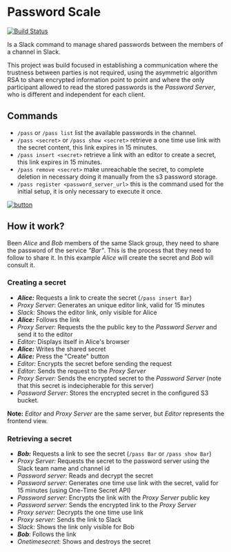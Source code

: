 # Password Scale

[![Build Status](https://travis-ci.org/talpor/password-scale.svg?branch=master)](https://travis-ci.org/talpor/password-scale)

Is a Slack command to manage shared passwords between the members of a channel in Slack.

This project was build focused in establishing a communication where the trustness between parties is not required, using the asymmetric algorithm RSA to share encrypted information point to point and where the only participant allowed to read the stored passwords is the _Password Server_, who is different and independent for each client.

## Commands

- `/pass` or `/pass list` list the available passwords in the channel.
- `/pass <secret>` or `/pass show <secret>` retrieve a one time use link with the secret content, this link expires in 15 minutes.
- `/pass insert <secret>` retrieve a link with an editor to create a secret, this link expires in 15 minutes.
- `/pass remove <secret>` make unreachable the secret, to complete deletion in necessary doing it manually from the s3 password storage.
- `/pass register <password_server_url>` this is the command used for the initial setup, it is only necessary to execute it once.

[![button](https://platform.slack-edge.com/img/add_to_slack.png)](https://slack.com/oauth/authorize?client_id=2554558892.385841792964&scope=commands)

## How it work?

Been _Alice_ and _Bob_ members of the same Slack group, they need to share the password of the service _"Bar"_. This is the process that they need to follow to share it. In this example _Alice_ will create the secret and _Bob_ will consult it.

### Creating a secret

- _**Alice:**_ Requests a link to create the secret (`/pass insert Bar`)
- *Proxy Server*: Generates an unique editor link, valid for 15 minutes
- *Slack:* Shows the editor link, only visible for Alice
- _**Alice:**_ Follows the link
- *Proxy Server:* Requests the the public key to the _Password Server_ and send it to the editor
- *Editor:* Displays itself in Alice's browser
- _**Alice:**_ Writes the shared secret
- _**Alice:**_ Press the "Create" button
- *Editor:* Encrypts the secret before sending the request
- *Editor:* Sends the request to the _Proxy Server_
- *Proxy Server:* Sends the encrypted secret to the _Password Server_ (note that this secret is indecipherable for this server)
- *Password Server:* Stores the encrypted secret in the configured S3 bucket.

**Note:** _Editor_ and _Proxy Server_ are the same server, but _Editor_ represents the frontend view.

### Retrieving a secret

- _**Bob:**_ Requests a link to see the secret (`/pass Bar` or `/pass show Bar`)
- *Proxy Server:* Requests the secret to the password server using the Slack team name and channel id
- *Password server:* Reads and decrypt the secret
- *Password server:* Generates one time use link with the secret, valid for 15 minutes (using One-Time Secret API)
- *Password server:* Encrypts the link with the _Proxy Server_ public key
- *Password server:* Sends the encrypted link to the _Proxy Server_
- *Proxy server:* Decrypts the one time use link
- *Proxy server:* Sends the link to Slack
- *Slack:* Shows the link only visible for Bob
- _**Bob**_: Follows the link
- *Onetimesecret*: Shows and destroys the secret
